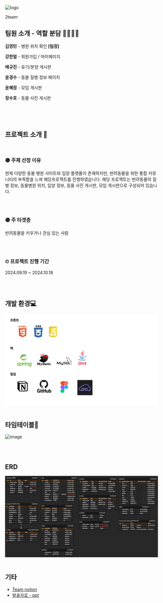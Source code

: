 ![logo](https://github.com/user-attachments/assets/aa253707-2dc4-4b6b-8a7f-6baf1e6d0471)

2team




## 팀원 소개 - 역할 분담 🤦‍♂️🤦‍♀️
**김영민** - 병원 위치 확인 **[팀장]**


**강한얼** - 회원가입 / 마이페이지


**배규진** - 유기/분양 게시판


**윤경수** - 동물 질병 정보 페이지


**윤혜정** - 모임 게시판


**장수호** - 동물 사진 게시판

<br />
<br />
<br />


## 프로젝트 소개 💭
<br />


### 🟣  주제 선정 이유
  현재 다양한 동물 병원 사이트와 입양 플랫폼이 존재하지만, 반려동물을 위한 통합 커뮤니티의 부족함을 느껴 해당프로젝트를 진행하였습니다.
  해당 프로젝트는 반려동물의 질병 정보, 동물병원 위치, 입양 정보, 동물 사진 게시판, 모임 게시판으로 구성되어 있습니다.

<br />
<br />


### 🟣  주 타겟층
  반려동물을 키우거나 관심 있는 사람


<br />
<br />



### ⏲  프로젝트 진행 기간
  2024.09.19 ~ 2024.10.18

<br />
<br />



## 개발 환경💻
<img src="https://github.com/enjoymin/animal-place/blob/main/readmeFiles/skill.png">
<br />
<br />



## 타임테이블📅

![image](https://github.com/user-attachments/assets/fe304143-82af-40b6-bbdf-571ff895ffeb)


<br />
<br />


## ERD
<img src="https://github.com/enjoymin/animal-place/blob/main/readmeFiles/table.png">

<br />
<br />


## 기타
 *  [Team notion](https://www.notion.so/KH-2-106c2614df4c80e89b89db2fbf3b6b3a?pvs=4)
 *  [발표자료 - ppt](https://www.canva.com/design/DAGTnFAa7yg/bUu7nCntNzv9p9Hm9d9KIQ/edit)
  

